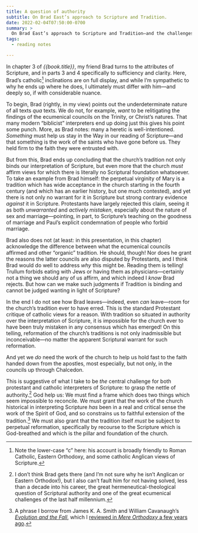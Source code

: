 ```yaml
---
title: A question of authority
subtitle: On Brad East’s approach to Scripture and Tradition.
date: 2022-02-04T07:50:00-0700
summary: >
  On Brad East’s approach to Scripture and Tradition—and the challenges it suggests for either protestant or catholic interpretation.
tags:
  - reading notes

---
```


In chapter 3 of <cite>{{book.title}}</cite>, my friend Brad turns to the attributes of Scripture, and in parts 3 and 4 specifically to sufficiency and clarity. Here, Brad’s catholic[^little-c] inclinations are on full display, and while I’m sympathetic to why he ends up where he does, I ultimately must differ with him—and deeply so, if with considerable nuance.

To begin, Brad (rightly, in my view) points out the underdeterminate nature of all texts _qua_ texts. We do not, for example, *want* to be relitigating the findings of the ecumenical councils on the Trinity, or Christ’s natures. That many modern “biblicist” interpreters end up doing just this gives his point some punch. More, as Brad notes: many a heretic is well-intentioned. *Something* must help us stay in the Way in our reading of Scripture—and that something is the work of the saints who have gone before us. They held firm to the faith they were entrusted with.

But from this, Brad ends up concluding that the church’s tradition not only binds our interpretation of Scripture, but even more that the church *must* affirm views for which there is literally no Scriptural foundation whatsoever. To take an example from Brad himself: the perpetual virginity of Mary is a tradition which has wide acceptance in the church starting in the fourth century (and which has an earlier history, but one much contested), and yet there is not only no warrant for it in Scripture but strong contrary evidence *against* it in Scripture. Protestants have largely rejected this claim, seeing it as both *unwarranted* and *actively mistaken*, especially about the nature of sex and marriage—pointing, in part, to Scripture’s teaching on the goodness of marriage and Paul’s explicit condemnation of people who forbid marriage.

Brad also does not (at least: in this presentation, in this chapter) acknowledge the difference between what the ecumenical councils affirmed and other “organic” tradition. He should, though! Nor does he grant the reasons the latter councils are also disputed by Protestants, and I think Brad would do well to address *why* this might be. Reading them is telling! Trullum forbids eating with Jews or having them as physicians—certainly not a thing we should any of us affirm, and which indeed I *know* Brad rejects. But how can we make such judgments if Tradition is binding and cannot be judged wanting in light of Scripture?

In the end I do not see how Brad leaves—indeed, even *can* leave—room for the church’s tradition ever to have erred. This is the standard Protestant critique of catholic views for a reason. With tradition so situated in authority over the interpretation of Scripture, it is impossible for the church ever to have been truly mistaken in any consensus which has emerged! On this telling, reformation of the church’s traditions is not only inadmissible but inconceivable—no matter the apparent Scriptural warrant for such reformation.

And yet we *do* need the work of the church to help us hold fast to the faith handed down from the apostles, most especially, but not only, in the councils up through Chalcedon.

This is suggestive of what I take to be *the* central challenge for both protestant and catholic interpreters of Scripture: to grasp the nettle of authority.[^brad] God help us: We must find a frame which does two things which seem impossible to reconcile. We must grant that the work of the church historical in interpreting Scripture *has* been in a real and critical sense the work of the Spirit of God, and so constrains us to faithful extension of the tradition.[^extension] We must also grant that the tradition itself *must* be subject to perpetual reformation, specifically by recourse to the Scripture which is God-breathed and which is the pillar and foundation of the church.




[^little-c]: Note the lower-case “c” here: his account is broadly friendly to Roman Catholic, Eastern Orthodoxy, and some catholic Anglican views of Scripture.

[^brad]: I don’t think Brad gets there (and I’m not sure why he isn’t Anglican or Eastern Orthodox!), but I also can’t fault him for not having solved, less than a decade into his career, the great hermeneutical-theological question of Scriptural authority and one of the great ecumenical challenges of the last half millennium.

[^extension]: A phrase I borrow from James K. A. Smith and William Cavanaugh’s [<cite>Evolution and the Fall</cite>](https://bookshop.org/a/21126/9780802873798), which I [reviewed in <cite>Mere Orthodoxy</cite> a few years ago](https://mereorthodoxy.com/faithful-extension-question-human-origins/).